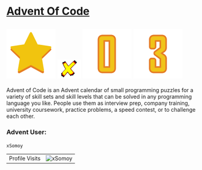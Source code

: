 # [Advent Of Code](https://adventofcode.com/)
## ![star](./images/star.png) ![x](./images/x.png) ![number](./images/0.png) ![number](images/3.png)

Advent of Code is an Advent calendar of small programming puzzles for a variety of skill sets and skill levels that can be solved in any programming language you like. People use them as interview prep, company training, university coursework, practice problems, a speed contest, or to challenge each other.

### Advent User: 
`xSomoy`

<!-- visitor counter -->
<table aligh="center">
  <tr>
    <td>Profile Visits</td>
    <td><img src="https://profile-counter.glitch.me/xsomoy/count.svg" alt="xSomoy" /></td>
  </tr>
</table>